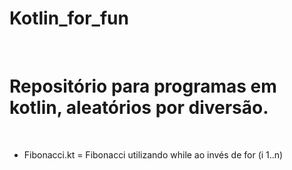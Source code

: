 # Kotlin_for_fun
</br> 
<h1>Repositório para programas em kotlin, aleatórios por diversão.</h1>  
</br>
<ul>
 <li>Fibonacci.kt = Fibonacci utilizando while ao invés de for (i 1..n)</li>
</ul>
